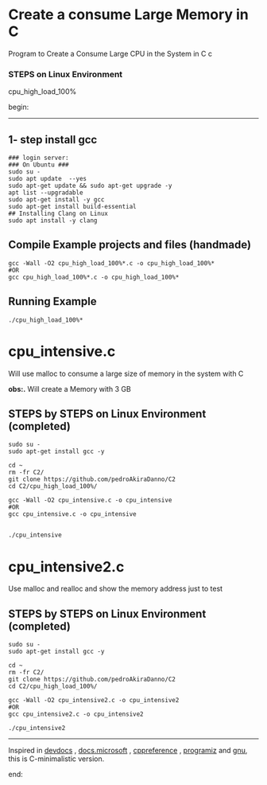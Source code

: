 # Create a consume Large Memory in C


Program to Create a Consume Large CPU  in the System in C c








### STEPS on Linux Environment 

cpu_high_load_100%

begin:


---



## 1- step install gcc
	### login server: 
	### On Ubuntu ### 
	sudo su - 
	sudo apt update  --yes
	sudo apt-get update && sudo apt-get upgrade -y
	apt list --upgradable
    sudo apt-get install -y gcc
	sudo apt-get install build-essential	
	## Installing Clang on Linux
	sudo apt install -y clang 


## Compile Example projects and files (handmade)
	gcc -Wall -O2 cpu_high_load_100%*.c -o cpu_high_load_100%*
	#OR
	gcc cpu_high_load_100%*.c -o cpu_high_load_100%*    	




## Running Example
	./cpu_high_load_100%*   













# cpu_intensive.c
Will use malloc to consume a large size of memory in the system with C 

**obs:.** 
Will create a Memory with 3 GB


## STEPS by STEPS on Linux Environment (completed)
    sudo su - 
    sudo apt-get install gcc -y

    cd ~
    rm -fr C2/
    git clone https://github.com/pedroAkiraDanno/C2
    cd C2/cpu_high_load_100%/

	gcc -Wall -O2 cpu_intensive.c -o cpu_intensive
	#OR
	gcc cpu_intensive.c -o cpu_intensive    


	./cpu_intensive   








# cpu_intensive2.c
Use malloc and realloc and show the memory address just to test
 
 
## STEPS by STEPS on Linux Environment (completed)
    sudo su - 
    sudo apt-get install gcc -y

    cd ~
    rm -fr C2/
    git clone https://github.com/pedroAkiraDanno/C2
    cd C2/cpu_high_load_100%/

	gcc -Wall -O2 cpu_intensive2.c -o cpu_intensive2
	#OR
	gcc cpu_intensive2.c -o cpu_intensive2    

	./cpu_intensive2   










---
Inspired in [devdocs](https://devdocs.io/c/) , [docs.microsoft](https://docs.microsoft.com/en-us/cpp/c-language/?view=msvc-170) , [cppreference](https://en.cppreference.com/w/c/language) , [programiz](https://www.programiz.com/c-programming) and [gnu](https://www.gnu.org/software/gnu-c-manual/gnu-c-manual.html), this is C-minimalistic version.




end:
